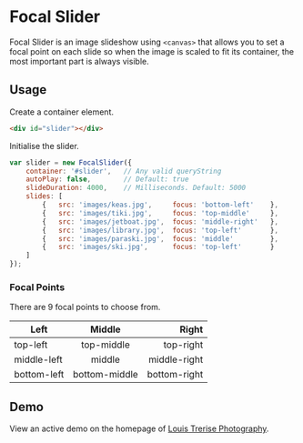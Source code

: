 # Focal Slider

Focal Slider is an image slideshow using `<canvas>` that allows you to set a focal point on each slide so when the image is scaled to fit its container, the most important part is always visible.

## Usage

Create a container element.

```html
<div id="slider"></div>
```

Initialise the slider.

```javascript
var slider = new FocalSlider({
	container: '#slider',	// Any valid queryString
	autoPlay: false,		// Default: true
	slideDuration: 4000,	// Milliseconds. Default: 5000
	slides: [ 
		{	src: 'images/keas.jpg', 	focus: 'bottom-left'	}, 
		{	src: 'images/tiki.jpg', 	focus: 'top-middle'		}, 
		{	src: 'images/jetboat.jpg', 	focus: 'middle-right'	}, 
		{	src: 'images/library.jpg', 	focus: 'top-left'		}, 
		{	src: 'images/paraski.jpg', 	focus: 'middle' 		}, 
		{	src: 'images/ski.jpg', 		focus: 'top-left'		} 
	]
});
```

### Focal Points
There are 9 focal points to choose from.

| Left        | Middle        | Right        |
| ----------- | :-----------: | -----------: |
| top-left    | top-middle    | top-right    |
| middle-left | middle        | middle-right |
| bottom-left | bottom-middle | bottom-right |

## Demo

View an active demo on the homepage of [Louis Trerise Photography](http://louistrerise.com).